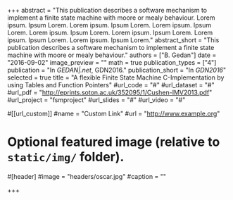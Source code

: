 +++
abstract = "This publication describes a software mechanism to implement a finite state machine with moore or mealy behaviour. Lorem ipsum. Ipsum Lorem. Lorem ipsum. Ipsum Lorem. Lorem ipsum. Ipsum Lorem. Lorem ipsum. Ipsum Lorem. Lorem ipsum. Ipsum Lorem. Lorem ipsum. Ipsum Lorem. Lorem ipsum. Ipsum Lorem."
abstract_short = "This publication describes a software mechanism to implement a finite state machine with moore or mealy behaviour."
authors = ["B. Gedan"]
date = "2016-09-02"
image_preview = ""
math = true
publication_types = ["4"]
publication = "In *GEDAN|.net*, GDN2016."
publication_short = "In *GDN2016*"
selected = true
title = "A flexible Finite State Machine C-Implementation by using Tables and Function Pointers"
#url_code = "#"
#url_dataset = "#"
#url_pdf = "http://eprints.soton.ac.uk/352095/1/Cushen-IMV2013.pdf"
#url_project = "fsmproject"
#url_slides = "#"
#url_video = "#"

#[[url_custom]]
#name = "Custom Link"
#url = "http://www.example.org"

# Optional featured image (relative to `static/img/` folder).
#[header]
#image = "headers/oscar.jpg"
#caption = ""

+++

